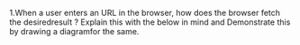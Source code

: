 1.When a user enters an URL in the browser, how does the browser fetch the desiredresult ? Explain this with the below in mind and Demonstrate this by drawing a diagramfor the same.